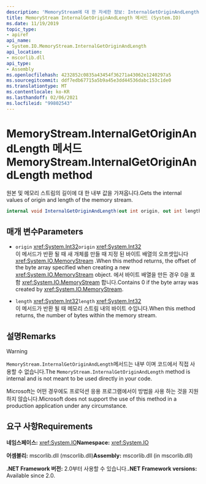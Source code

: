 ```yaml
---
description: 'MemoryStream에 대 한 자세한 정보: InternalGetOriginAndLength 메서드'
title: MemoryStream InternalGetOriginAndLength 메서드 (System.IO)
ms.date: 11/19/2019
topic_type:
- apiref
api_name:
- System.IO.MemoryStream.InternalGetOriginAndLength
api_location:
- mscorlib.dll
api_type:
- Assembly
ms.openlocfilehash: 4232852c0835a43454f36271a43062e1240297a5
ms.sourcegitcommit: ddf7edb67715a5b9a45e3dd44536dabc153c1de0
ms.translationtype: MT
ms.contentlocale: ko-KR
ms.lasthandoff: 02/06/2021
ms.locfileid: "99802543"
---
```

# <a name="memorystreaminternalgetoriginandlength-method"></a><span data-ttu-id="84337-103">MemoryStream.InternalGetOriginAndLength 메서드</span><span class="sxs-lookup"><span data-stu-id="84337-103">MemoryStream.InternalGetOriginAndLength method</span></span>

<span data-ttu-id="84337-104">원본 및 메모리 스트림의 길이에 대 한 내부 값을 가져옵니다.</span><span class="sxs-lookup"><span data-stu-id="84337-104">Gets the internal values of origin and length of the memory stream.</span></span>

```csharp
internal void InternalGetOriginAndLength(out int origin, out int length)
```

## <a name="parameters"></a><span data-ttu-id="84337-105">매개 변수</span><span class="sxs-lookup"><span data-stu-id="84337-105">Parameters</span></span>

- <span data-ttu-id="84337-106">`origin` <xref:System.Int32></span><span class="sxs-lookup"><span data-stu-id="84337-106">`origin` <xref:System.Int32></span></span>\
  <span data-ttu-id="84337-107">이 메서드가 반환 될 때 새 개체를 만들 때 지정 된 바이트 배열의 오프셋입니다 <xref:System.IO.MemoryStream> .</span><span class="sxs-lookup"><span data-stu-id="84337-107">When this method returns, the offset of the byte array specified when creating a new <xref:System.IO.MemoryStream> object.</span></span> <span data-ttu-id="84337-108">에서 바이트 배열을 만든 경우 0을 포함 <xref:System.IO.MemoryStream> 합니다.</span><span class="sxs-lookup"><span data-stu-id="84337-108">Contains 0 if the byte array was created by <xref:System.IO.MemoryStream>.</span></span>

- <span data-ttu-id="84337-109">`length` <xref:System.Int32></span><span class="sxs-lookup"><span data-stu-id="84337-109">`length` <xref:System.Int32></span></span>\
  <span data-ttu-id="84337-110">이 메서드가 반환 될 때 메모리 스트림 내의 바이트 수입니다.</span><span class="sxs-lookup"><span data-stu-id="84337-110">When this method returns, the number of bytes within the memory stream.</span></span>

## <a name="remarks"></a><span data-ttu-id="84337-111">설명</span><span class="sxs-lookup"><span data-stu-id="84337-111">Remarks</span></span>

> [!WARNING]
> <span data-ttu-id="84337-112">`MemoryStream.InternalGetOriginAndLength`메서드는 내부 이며 코드에서 직접 사용할 수 없습니다.</span><span class="sxs-lookup"><span data-stu-id="84337-112">The `MemoryStream.InternalGetOriginAndLength` method is internal and is not meant to be used directly in your code.</span></span>
>
> <span data-ttu-id="84337-113">Microsoft는 어떤 경우에도 프로덕션 응용 프로그램에서이 방법을 사용 하는 것을 지원 하지 않습니다.</span><span class="sxs-lookup"><span data-stu-id="84337-113">Microsoft does not support the use of this method in a production application under any circumstance.</span></span>

## <a name="requirements"></a><span data-ttu-id="84337-114">요구 사항</span><span class="sxs-lookup"><span data-stu-id="84337-114">Requirements</span></span>

<span data-ttu-id="84337-115">**네임스페이스:** <xref:System.IO></span><span class="sxs-lookup"><span data-stu-id="84337-115">**Namespace:** <xref:System.IO></span></span>

<span data-ttu-id="84337-116">**어셈블리:** mscorlib.dll (mscorlib.dll)</span><span class="sxs-lookup"><span data-stu-id="84337-116">**Assembly:** mscorlib.dll (in mscorlib.dll)</span></span>

<span data-ttu-id="84337-117">**.NET Framework 버전:** 2.0부터 사용할 수 있습니다.</span><span class="sxs-lookup"><span data-stu-id="84337-117">**.NET Framework versions:** Available since 2.0.</span></span>
